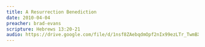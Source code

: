 ```yaml
---
title: A Resurrection Benediction
date: 2010-04-04
preacher: brad-evans
scripture: Hebrews 13:20-21
audio: https://drive.google.com/file/d/1nsf8ZAebqdmOpf2nIx99ezLTr_TwmBX0/view
---
```

